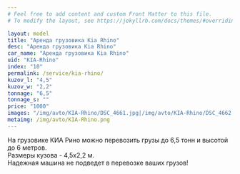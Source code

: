 ```yaml
---
# Feel free to add content and custom Front Matter to this file.
# To modify the layout, see https://jekyllrb.com/docs/themes/#overriding-theme-defaults

layout: model
title: "Аренда грузовика Kia Rhino"
desc: "Аренда грузовика Kia Rhino"
car_name: "Аренда грузовика Kia Rhino"
uid: "KIA-Rhino"
index: "10"
permalink: /service/kia-rhino/
kuzov_l: "4,5"
kuzov_w: "2,2"
tonnage: "6,5"
tonnage_s: ""
price: "1000"
images: "/img/avto/KIA-Rhino/DSC_4661.jpg|/img/avto/KIA-Rhino/DSC_4662.jpg|/img/avto/KIA-Rhino/DSC_4665.jpg"
metaimg: /img/avto/KIA-Rhino.png
---
```


На грузовике КИА Рино можно перевозить грузы до 6,5 тонн и высотой до 6 метров.  
Размеры кузова - 4,5х2,2 м.  
Надежная машина не подведет в перевозке ваших грузов!  